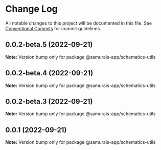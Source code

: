 # Change Log

All notable changes to this project will be documented in this file.
See [Conventional Commits](https://conventionalcommits.org) for commit guidelines.

## 0.0.2-beta.5 (2022-09-21)

**Note:** Version bump only for package @samurais-app/schematics-utils





## 0.0.2-beta.4 (2022-09-21)

**Note:** Version bump only for package @samurais-app/schematics-utils





## 0.0.2-beta.3 (2022-09-21)

**Note:** Version bump only for package @samurais-app/schematics-utils





## 0.0.1 (2022-09-21)

**Note:** Version bump only for package @samurais-app/schematics-utils
